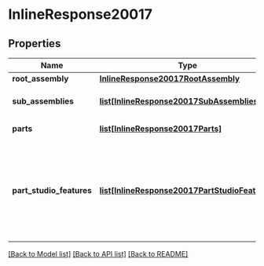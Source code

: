 # InlineResponse20017

## Properties
Name | Type | Description | Notes
------------ | ------------- | ------------- | -------------
**root_assembly** | [**InlineResponse20017RootAssembly**](InlineResponse20017RootAssembly.md) |  | 
**sub_assemblies** | [**list[InlineResponse20017SubAssemblies]**](InlineResponse20017SubAssemblies.md) | Array of sub-assemblies | 
**parts** | [**list[InlineResponse20017Parts]**](InlineResponse20017Parts.md) | Parts in the assembly | 
**part_studio_features** | [**list[InlineResponse20017PartStudioFeatures]**](InlineResponse20017PartStudioFeatures.md) | Features defined in Part Studios that are referenced by the             assembly, including sketches. | 

[[Back to Model list]](../README.md#documentation-for-models) [[Back to API list]](../README.md#documentation-for-api-endpoints) [[Back to README]](../README.md)


